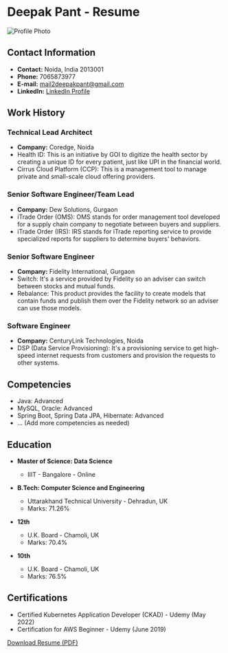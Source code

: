 # Deepak Pant - Resume

![Profile Photo](https://media.licdn.com/dms/image/C4D03AQEaBkc8tHSg8g/profile-displayphoto-shrink_400_400/0/1655923311666?e=1701302400&v=beta&t=s3wX3UOKfuiRLCrzRo8LO83tVh1GE6wI7os4NZjraUo)

## Contact Information
- **Contact:** Noida, India 2013001
- **Phone:** 7065873977
- **E-mail:** [mail2deepakpant@gmail.com](mailto:mail2deepakpant@gmail.com)
- **LinkedIn:** [LinkedIn Profile](https://www.linkedin.com/in/deepak-pant-014787115/)

## Work History
### Technical Lead Architect
- **Company:** Coredge, Noida
- Health ID: This is an initiative by GOI to digitize the health sector by creating a unique ID for every patient, just like UPI in the financial world.
- Cirrus Cloud Platform (CCP): This is a management tool to manage private and small-scale cloud offering providers.

### Senior Software Engineer/Team Lead
- **Company:** Dew Solutions, Gurgaon
- iTrade Order (OMS): OMS stands for order management tool developed for a supply chain company to negotiate between buyers and suppliers.
- iTrade Order (IRS): IRS stands for iTrade reporting service to provide specialized reports for suppliers to determine buyers' behaviors.

### Senior Software Engineer
- **Company:** Fidelity International, Gurgaon
- Switch: It's a service provided by Fidelity so an adviser can switch between stocks and mutual funds.
- Rebalance: This product provides the facility to create models that contain funds and publish them over the Fidelity network so an adviser can use those models.

### Software Engineer
- **Company:** CenturyLink Technologies, Noida
- DSP (Data Service Provisioning): It's a provisioning service to get high-speed internet requests from customers and provision the requests to other systems.

## Competencies
- Java: Advanced
- MySQL, Oracle: Advanced
- Spring Boot, Spring Data JPA, Hibernate: Advanced
- ... (Add more competencies as needed)

## Education
- **Master of Science: Data Science**
  - IIIT - Bangalore - Online

- **B.Tech: Computer Science and Engineering**
  - Uttarakhand Technical University - Dehradun, UK
  - Marks: 71.26%

- **12th**
  - U.K. Board - Chamoli, UK
  - Marks: 70.4%

- **10th**
  - U.K. Board - Chamoli, UK
  - Marks: 76.5%

## Certifications
- Certified Kubernetes Application Developer (CKAD) - Udemy (May 2022)
- Certification for AWS Beginner - Udemy (June 2019)


[Download Resume (PDF)](https://github.com/DeepakPant93/my-resume/blob/main/Deepak_Pant_Resume.pdf)
